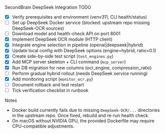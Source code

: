 SecondBrain DeepSeek Integration TODO

- [x] Verify prerequisites and environment (venv311, CLI health/status)
- [ ] Set up DeepSeek Docker service (blocked: upstream repo missing DeepSeek-OCR sources)
- [ ] Download model and health-check API on port 8001
- [x] Implement DeepSeek OCR module (HTTP client)
- [x] Integrate engine selection in pipeline (openai|deepseek|hybrid)
- [x] Update local config with DeepSeek options (engine=hybrid, ratio=0.1)
- [x] Create side-by-side test script (`test_engines.py`)
- [x] Add MCP server skeleton + CLI command (`mcp_server`)
- [x] Run DB migration for new columns (ocr_engine, compression_ratio)
- [ ] Perform gradual hybrid rollout (needs DeepSeek service running)
- [x] Add monitoring script (`monitor_ocr.py`)
- [ ] Document rollback and test restart
- [ ] Tick verification checklist in runbook

Notes

- Docker build currently fails due to missing `DeepSeek-OCR/...` directories in the upstream repo. Once fixed, rebuild and re-run health check.
- On macOS without NVIDIA GPU, the provided Dockerfile may require CPU-compatible adjustments.
